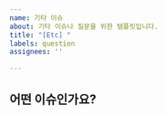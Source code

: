```yaml
---
name: 기타 이슈
about: 기타 이슈나 질문을 위한 템플릿입니다.
title: "[Etc] "
labels: question
assignees: ''

---
```


## 어떤 이슈인가요?